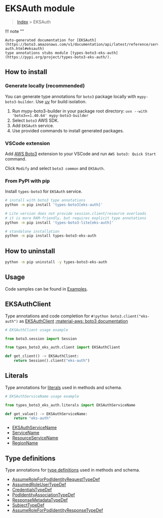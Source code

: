 #  EKSAuth module

> [Index](../README.md) > EKSAuth

!!! note ""

    Auto-generated documentation for [EKSAuth](https://boto3.amazonaws.com/v1/documentation/api/latest/reference/services/eks-auth.html#eksauth)
    type annotations stubs module [types-boto3-eks-auth](https://pypi.org/project/types-boto3-eks-auth/).

## How to install

### Generate locally (recommended)

You can generate type annotations for `boto3` package locally with `mypy-boto3-builder`.
Use [uv](https://docs.astral.sh/uv/getting-started/installation/) for build isolation.

1. Run mypy-boto3-builder in your package root directory: `uvx --with 'boto3==1.40.64' mypy-boto3-builder`
1. Select `boto3` AWS SDK.
1. Add `EKSAuth` service.
1. Use provided commands to install generated packages.


### VSCode extension

Add [AWS Boto3](https://marketplace.visualstudio.com/items?itemName=Boto3typed.boto3-ide)
extension to your VSCode and run `AWS boto3: Quick Start` command.

Click `Modify` and select `boto3 common` and `EKSAuth`.


### From PyPI with pip

Install `types-boto3` for `EKSAuth` service.

```bash
# install with boto3 type annotations
python -m pip install 'types-boto3[eks-auth]'

# Lite version does not provide session.client/resource overloads
# it is more RAM-friendly, but requires explicit type annotations
python -m pip install 'types-boto3-lite[eks-auth]'

# standalone installation
python -m pip install types-boto3-eks-auth
```



## How to uninstall

```bash
python -m pip uninstall -y types-boto3-eks-auth
```

## Usage

Code samples can be found in [Examples](./usage.md).

## EKSAuthClient

Type annotations and code completion for  `#!python boto3.client("eks-auth")` as [EKSAuthClient](./client.md)
[:material-aws: boto3 documentation](https://boto3.amazonaws.com/v1/documentation/api/latest/reference/services/eks-auth.html#EKSAuth.Client)

```python
# EKSAuthClient usage example

from boto3.session import Session

from types_boto3_eks_auth.client import EKSAuthClient

def get_client() -> EKSAuthClient:
    return Session().client("eks-auth")
```









## Literals

Type annotations for [literals](./literals.md) used in methods and schema.

```python
# EKSAuthServiceName usage example

from types_boto3_eks_auth.literals import EKSAuthServiceName

def get_value() -> EKSAuthServiceName:
    return "eks-auth"
```

- [EKSAuthServiceName](./literals.md#eksauthservicename)
- [ServiceName](./literals.md#servicename)
- [ResourceServiceName](./literals.md#resourceservicename)
- [RegionName](./literals.md#regionname)




## Type definitions

Type annotations for [type definitions](./type_defs.md) used in methods and schema.

- [AssumeRoleForPodIdentityRequestTypeDef](./type_defs.md#assumeroleforpodidentityrequesttypedef)
- [AssumedRoleUserTypeDef](./type_defs.md#assumedroleusertypedef)
- [CredentialsTypeDef](./type_defs.md#credentialstypedef)
- [PodIdentityAssociationTypeDef](./type_defs.md#podidentityassociationtypedef)
- [ResponseMetadataTypeDef](./type_defs.md#responsemetadatatypedef)
- [SubjectTypeDef](./type_defs.md#subjecttypedef)
- [AssumeRoleForPodIdentityResponseTypeDef](./type_defs.md#assumeroleforpodidentityresponsetypedef)

